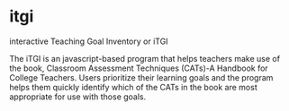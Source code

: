 # itgi
interactive Teaching Goal Inventory or iTGI

The iTGI is an javascript-based program that helps teachers make use of the book, Classroom Assessment Techniques (CATs)-A Handbook for College Teachers. Users prioritize their learning goals and the program helps them quickly identify which of the CATs in the book are most appropriate for use with those goals. 
